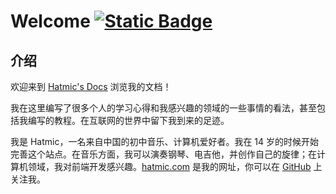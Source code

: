 # Welcome [![Static Badge](https://img.shields.io/badge/GitHub-Hatmic-white)](https://github.com/hatmic/)

## 介绍

欢迎来到 [Hatmic's Docs](https://docs.hatmic.com/) 浏览我的文档！

我在这里编写了很多个人的学习心得和我感兴趣的领域的一些事情的看法，甚至包括我编写的教程。在互联网的世界中留下我到来的足迹。

我是 Hatmic，一名来自中国的初中音乐、计算机爱好者。我在 14 岁的时候开始完善这个站点。在音乐方面，我可以演奏钢琴、电吉他，并创作自己的旋律；在计算机领域，我对前端开发感兴趣。[hatmic.com](https://hatmic.com/) 是我的网址，你可以在 [GitHub](https://github.com/hatmic/) 上关注我。


